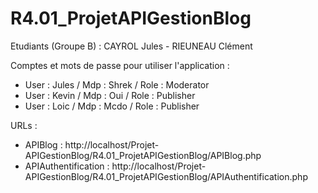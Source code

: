 # R4.01_ProjetAPIGestionBlog

Etudiants (Groupe B) : CAYROL Jules - RIEUNEAU Clément

Comptes et mots de passe pour utiliser l'application : 
  - User : Jules  / Mdp : Shrek / Role : Moderator
  - User : Kevin  / Mdp : Oui   / Role : Publisher
  - User : Loic   / Mdp : Mcdo  / Role : Publisher

URLs : 
  - APIBlog : http://localhost/Projet-APIGestionBlog/R4.01_ProjetAPIGestionBlog/APIBlog.php
  - APIAuthentification : http://localhost/Projet-APIGestionBlog/R4.01_ProjetAPIGestionBlog/APIAuthentification.php
